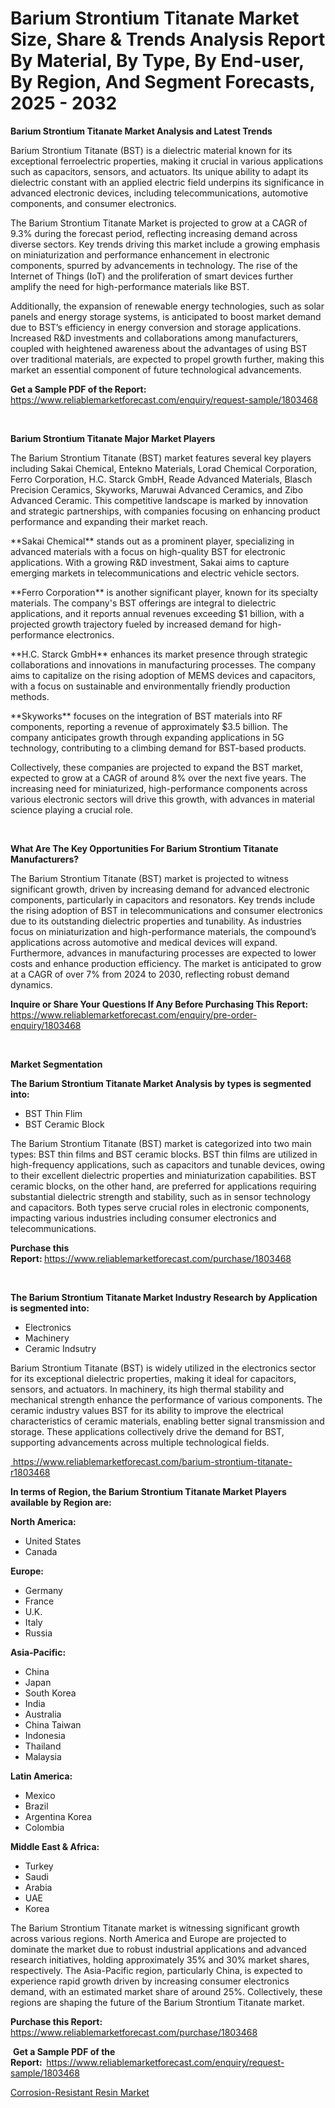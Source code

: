 <p><h1>Barium Strontium Titanate Market Size, Share & Trends Analysis Report By Material, By Type, By End-user, By Region, And Segment Forecasts, 2025 - 2032</h1></p><p><strong>Barium Strontium Titanate Market Analysis and Latest Trends</strong></p>
<p><p>Barium Strontium Titanate (BST) is a dielectric material known for its exceptional ferroelectric properties, making it crucial in various applications such as capacitors, sensors, and actuators. Its unique ability to adapt its dielectric constant with an applied electric field underpins its significance in advanced electronic devices, including telecommunications, automotive components, and consumer electronics.</p><p>The Barium Strontium Titanate Market is projected to grow at a CAGR of 9.3% during the forecast period, reflecting increasing demand across diverse sectors. Key trends driving this market include a growing emphasis on miniaturization and performance enhancement in electronic components, spurred by advancements in technology. The rise of the Internet of Things (IoT) and the proliferation of smart devices further amplify the need for high-performance materials like BST.</p><p>Additionally, the expansion of renewable energy technologies, such as solar panels and energy storage systems, is anticipated to boost market demand due to BST’s efficiency in energy conversion and storage applications. Increased R&D investments and collaborations among manufacturers, coupled with heightened awareness about the advantages of using BST over traditional materials, are expected to propel growth further, making this market an essential component of future technological advancements.</p></p>
<p><strong>Get a Sample PDF of the Report:&nbsp;</strong> <a href="https://www.reliablemarketforecast.com/enquiry/request-sample/1803468?utm_campaign=3307&utm_medium=2&utm_source=Github&utm_content=ia&utm_term=01042025&utm_id=barium-strontium-titanate">https://www.reliablemarketforecast.com/enquiry/request-sample/1803468</a></p>
<p>&nbsp;</p>
<p><strong>Barium Strontium Titanate Major Market Players</strong></p>
<p><p>The Barium Strontium Titanate (BST) market features several key players including Sakai Chemical, Entekno Materials, Lorad Chemical Corporation, Ferro Corporation, H.C. Starck GmbH, Reade Advanced Materials, Blasch Precision Ceramics, Skyworks, Maruwai Advanced Ceramics, and Zibo Advanced Ceramic. This competitive landscape is marked by innovation and strategic partnerships, with companies focusing on enhancing product performance and expanding their market reach.</p><p>**Sakai Chemical** stands out as a prominent player, specializing in advanced materials with a focus on high-quality BST for electronic applications. With a growing R&D investment, Sakai aims to capture emerging markets in telecommunications and electric vehicle sectors.</p><p>**Ferro Corporation** is another significant player, known for its specialty materials. The company's BST offerings are integral to dielectric applications, and it reports annual revenues exceeding $1 billion, with a projected growth trajectory fueled by increased demand for high-performance electronics.</p><p>**H.C. Starck GmbH** enhances its market presence through strategic collaborations and innovations in manufacturing processes. The company aims to capitalize on the rising adoption of MEMS devices and capacitors, with a focus on sustainable and environmentally friendly production methods.</p><p>**Skyworks** focuses on the integration of BST materials into RF components, reporting a revenue of approximately $3.5 billion. The company anticipates growth through expanding applications in 5G technology, contributing to a climbing demand for BST-based products.</p><p>Collectively, these companies are projected to expand the BST market, expected to grow at a CAGR of around 8% over the next five years. The increasing need for miniaturized, high-performance components across various electronic sectors will drive this growth, with advances in material science playing a crucial role.</p></p>
<p>&nbsp;</p>
<p><strong>What Are The Key Opportunities For Barium Strontium Titanate Manufacturers?</strong></p>
<p><p>The Barium Strontium Titanate (BST) market is projected to witness significant growth, driven by increasing demand for advanced electronic components, particularly in capacitors and resonators. Key trends include the rising adoption of BST in telecommunications and consumer electronics due to its outstanding dielectric properties and tunability. As industries focus on miniaturization and high-performance materials, the compound’s applications across automotive and medical devices will expand. Furthermore, advances in manufacturing processes are expected to lower costs and enhance production efficiency. The market is anticipated to grow at a CAGR of over 7% from 2024 to 2030, reflecting robust demand dynamics.</p></p>
<p><strong>Inquire or Share Your Questions If Any Before Purchasing This Report:</strong> <a href="https://www.reliablemarketforecast.com/enquiry/pre-order-enquiry/1803468?utm_campaign=3307&utm_medium=2&utm_source=Github&utm_content=ia&utm_term=01042025&utm_id=barium-strontium-titanate">https://www.reliablemarketforecast.com/enquiry/pre-order-enquiry/1803468</a></p>
<p>&nbsp;</p>
<p><strong>Market Segmentation</strong></p>
<p><strong>The Barium Strontium Titanate Market Analysis by types is segmented into:</strong></p>
<p><ul><li>BST Thin Flim</li><li>BST Ceramic Block</li></ul></p>
<p><p>The Barium Strontium Titanate (BST) market is categorized into two main types: BST thin films and BST ceramic blocks. BST thin films are utilized in high-frequency applications, such as capacitors and tunable devices, owing to their excellent dielectric properties and miniaturization capabilities. BST ceramic blocks, on the other hand, are preferred for applications requiring substantial dielectric strength and stability, such as in sensor technology and capacitors. Both types serve crucial roles in electronic components, impacting various industries including consumer electronics and telecommunications.</p></p>
<p><strong>Purchase this Report:&nbsp;</strong><a href="https://www.reliablemarketforecast.com/purchase/1803468?utm_campaign=3307&utm_medium=2&utm_source=Github&utm_content=ia&utm_term=01042025&utm_id=barium-strontium-titanate">https://www.reliablemarketforecast.com/purchase/1803468</a></p>
<p>&nbsp;</p>
<p><strong>The Barium Strontium Titanate Market Industry Research by Application is segmented into:</strong></p>
<p><ul><li>Electronics</li><li>Machinery</li><li>Ceramic Indsutry</li></ul></p>
<p><p>Barium Strontium Titanate (BST) is widely utilized in the electronics sector for its exceptional dielectric properties, making it ideal for capacitors, sensors, and actuators. In machinery, its high thermal stability and mechanical strength enhance the performance of various components. The ceramic industry values BST for its ability to improve the electrical characteristics of ceramic materials, enabling better signal transmission and storage. These applications collectively drive the demand for BST, supporting advancements across multiple technological fields.</p></p>
<p><a href="https://www.reliablemarketforecast.com/barium-strontium-titanate-r1803468?utm_campaign=3307&utm_medium=2&utm_source=Github&utm_content=ia&utm_term=01042025&utm_id=barium-strontium-titanate">&nbsp;https://www.reliablemarketforecast.com/barium-strontium-titanate-r1803468</a></p>
<p><strong>In terms of Region, the Barium Strontium Titanate Market Players available by Region are:</strong></p>
<p>
    <p> <strong> North America: </strong>
        <ul>
            <li>United States</li>
            <li>Canada</li>
        </ul>
        </p> 
    <p> <strong> Europe: </strong>
        <ul>
            <li>Germany</li>
            <li>France</li>
            <li>U.K.</li>
            <li>Italy</li>
            <li>Russia</li>
        </ul>
        </p> 
    <p> <strong> Asia-Pacific: </strong>
        <ul>
            <li>China</li>
            <li>Japan</li>
            <li>South Korea</li>
            <li>India</li>
            <li>Australia</li>
            <li>China Taiwan</li>
            <li>Indonesia</li>
            <li>Thailand</li>
            <li>Malaysia</li>
        </ul>
        </p> 
    <p> <strong> Latin America: </strong>
        <ul>
            <li>Mexico</li>
            <li>Brazil</li>
            <li>Argentina Korea</li>
            <li>Colombia</li>
        </ul>
        </p> 
    <p> <strong> Middle East & Africa: </strong>
        <ul>
            <li>Turkey</li>
            <li>Saudi</li>
            <li>Arabia</li>
            <li>UAE</li>
            <li>Korea</li>
        </ul>
    </p>
    </p>
<p><p>The Barium Strontium Titanate market is witnessing significant growth across various regions. North America and Europe are projected to dominate the market due to robust industrial applications and advanced research initiatives, holding approximately 35% and 30% market shares, respectively. The Asia-Pacific region, particularly China, is expected to experience rapid growth driven by increasing consumer electronics demand, with an estimated market share of around 25%. Collectively, these regions are shaping the future of the Barium Strontium Titanate market.</p></p>
<p><strong>Purchase this Report: </strong><a href="https://www.reliablemarketforecast.com/purchase/1803468?utm_campaign=3307&utm_medium=2&utm_source=Github&utm_content=ia&utm_term=01042025&utm_id=barium-strontium-titanate">https://www.reliablemarketforecast.com/purchase/1803468</a></p>
<p>&nbsp;<strong>Get a Sample PDF of the Report:&nbsp;&nbsp;</strong><a href="https://www.reliablemarketforecast.com/enquiry/request-sample/1803468?utm_campaign=3307&utm_medium=2&utm_source=Github&utm_content=ia&utm_term=01042025&utm_id=barium-strontium-titanate">https://www.reliablemarketforecast.com/enquiry/request-sample/1803468</a></p>
<p><strong></strong></p>
<p><p><a href="https://github.com/herakterroem/Market-Research-Report-List-1/blob/main/corrosion-resistant-resin-market.md?utm_campaign=3307&utm_medium=2&utm_source=Github&utm_content=ia&utm_term=01042025&utm_id=barium-strontium-titanate">Corrosion-Resistant Resin Market</a></p></p>